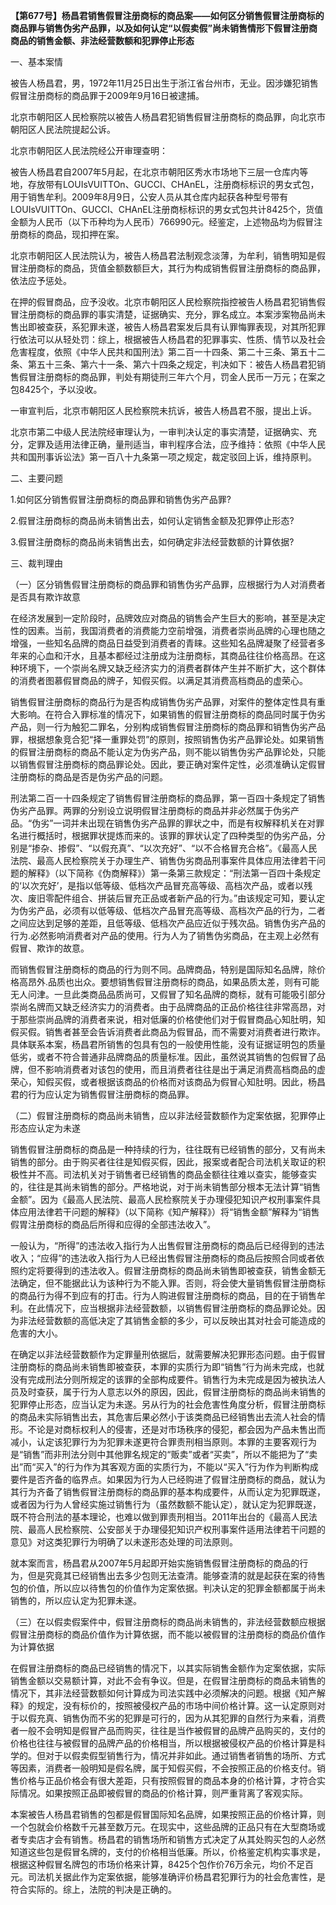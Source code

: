 **【第677号】杨昌君销售假冒注册商标的商品案——如何区分销售假冒注册商标的商品罪与销售伪劣产品罪，以及如何认定“以假卖假”尚未销售情形下假冒注册商商品的销售金额、非法经营数额和犯罪停止形态**

一、基本案情

被告人杨昌君，男，1972年11月25日出生于浙江省台州市，无业。因涉嫌犯销售假冒注册商标的商品罪于2009年9月16日被逮捕。

北京市朝阳区人民检察院以被告人杨昌君犯销售假冒注册商标的商品罪，向北京市朝阳区人民法院提起公诉。

北京市朝阳区人民法院经公开审理查明：

被告人杨昌君自2007年5月起，在北京市朝阳区秀水市场地下三层一仓库内等地，存放带有LOUIsVUITTOn、GUCCI、CHAnEL，注册商标标识的男女式包，用于销售牟利。2009年8月9日，公安人员从其仓库内起获各种型号带有LOUIsVUITTOn、GUCCI、CHAnEL注册商标标识的男女式包共计8425个，货值金额为人民币（以下币种均为人民币）766990元。经鉴定，上述物品均为假冒注册商标的商品，现扣押在案。

北京市朝阳区人民法院认为，被告人杨昌君法制观念淡薄，为牟利，销售明知是假冒注册商标的商品，货值金额数额巨大，其行为构成销售假冒注册商标的商品罪，依法应予惩处。

在押的假冒商品，应予没收。北京市朝阳区人民检察院指控被告人杨昌君犯销售假冒注册商标的商品罪的事实清楚，证据确实、充分，罪名成立。本案涉案物品尚未售出即被查获，系犯罪未遂，被告人杨昌君案发后具有认罪悔罪表现，对其所犯罪行依法可以从轻处罚：综上，根据被告人杨昌君的犯罪事实、性质、情节以及社会危害程度，依照《中华人民共和国刑法》第二百一十四条、第二十三条、第五十二条、第五十三条、第六十一条、第六十四条之规定，判决如下：被告人杨昌君犯销售假冒注册商标的商品罪，判处有期徒刑三年六个月，罚金人民币一万元；在案之包8425个，予以没收。

一审宣判后，北京市朝阳区人民检察院未抗诉，被告人杨昌君不服，提出上诉。

北京市第二中级人民法院经审理认为，一审判决认定的事实清楚，证据确实、充分，定罪及适用法律正确，量刑适当，审判程序合法，应予维持：依照《中华人民共和国刑事诉讼法》第一百八十九条第一项之规定，裁定驳回上诉，维持原判。

二、主要问题

1.如何区分销售假冒注册商标的商品罪和销售伪劣产品罪?

2.假冒注册商标的商品尚未销售出去，如何认定销售金额及犯罪停止形态?

3.假冒注册商标的商品尚未销售出去，如何确定非法经营数额的计算依据?

三、裁判理由

（一）区分销售假冒注册商标的商品罪和销售伪劣产品罪，应根据行为人对消费者是否具有欺诈故意

在经济发展到一定阶段时，品牌效应对商品的销售会产生巨大的影响，甚至是决定性的因素。当前，我国消费者的消费能力空前增强，消费者崇尚品牌的心理也随之增强，一些知名品牌的商品日益受到消费者的青睐。这些知名品牌凝聚了经营者多年来的心血和汗水，且基本都经过注册成为注册商标，其商品往往价格高昂。在这种环境下，一个崇尚名牌又缺乏经济实力的消费者群体产生并不断扩大，这个群体的消费者图慕假冒商品的牌子，知假买假。以满足其消费高档商品的虚荣心。

销售假冒注册商标的商品行为是否构成销售伪劣产品罪，对案件的整体定性具有重大影响。在符合入罪标准的情况下，如果销售的假冒注册商标的商品同时属于伪劣产品，则一行为触犯二罪名，分别构成销售假冒注册商标的商品罪和销售伪劣产品罪，根据想象竞合犯“择一重罪处罚”的原则，按照销售伪劣产品罪论处。如果销售的假冒注册商标的商品不能认定为伪劣产品，则不能以销售伪劣产品罪论处，只能以销售假冒注册商标的商品罪论处。因此，要正确对案件定性，必须准确认定假冒注册商标的商品是否是伪劣产品的问题。

刑法第二百一十四条规定了销售假冒注册商标的商品罪，第一百四十条规定了销售伪劣产品罪。两罪的分别设立说明假冒注册商标的商品并非必然属于伪劣产品。“伪劣”一词并未出现在销售伪劣产品罪的罪状之中，而是有权解释机关在对罪名进行概括时，根据罪状提炼而来的。该罪的罪状认定了四种类型的伪劣产品，分别是“掺杂、掺假”、“以假充真”、“以次充好”、“以不合格冒充合格”。《最高人民法院、最高人民检察院关于办理生产、销售伪劣商品刑事案件具体应用法律若干问题的解释》（以下简称《伪商解释》）第一条第三款规定：“刑法第一百四十条规定的‘以次充好’，是指以低等级、低档次产品冒充高等级、高档次产品，或者以残次、废旧零配件组合、拼装后冒充正品或者新产品的行为。”由该规定可知，要认定为伪劣产品，必须有以低等级、低档次产品冒充高等级、高档次产品的行为，二者之间应达到足够的差距，且低等级、低档次产品应近似于残次品。销售伪劣产品的行为.必然影响消费者对产品的使用。行为人为了销售伪劣商品，在主观上必然有假冒、欺诈的故意。

而销售假冒注册商标的商品的行为则不同。品牌商品，特别是国际知名品牌，除价格高昂外.品质也出众。要想销售假冒注册商标的商品，如果品质太差，则有可能无人问津。一旦此类商品品质尚可，又假冒了知名品牌的商标，就有可能吸引部分崇尚名牌而又缺乏经济实力的消费者。由于品牌商品的正品价格往往非常高昂，对于那些崇尚品牌的消费者来说，相对低廉的价格使他们对于假冒商品心知肚明，知假买假。销售者甚至会告诉消费者此商品为假冒品，而不需要对消费者进行欺诈。具体联系本案，杨昌君所销售的包具有包的一般使用性能，没有证据证明包的质量低劣，或者不符合普通非品牌商品的质量标准。因此，虽然说其销售的包假冒了品牌，但不影响消费者对该包的使用，而且消费者往往是出于满足消费高档商品的虚荣心，知假买假，或者根据该商品的价格而对该商品为假冒心知肚明。因此，杨昌君的行为应认定为销售假冒注册商标的商品罪。

（二）假冒注册商标的商品尚未销售，应以非法经营数额作为定案依据，犯罪停止形态应认定为未遂

销售假冒注册商标的商品是一种持续的行为，往往既有已经销售的部分，又有尚未销售的部分。由于购买者往往是知假买假，因此，报案或者配合司法机关取证的积极性并不高。司法机关对于销售者已经销售的商品金额往往难以查实，能够查实的，往往是其尚未销售的部分。严格地说，对于尚未销售部分根本无法计算“销售金额”。因为《最高人民法院、最高人民检察院关于办理侵犯知识产权刑事案件具体应用法律若干问题的解释》（以下简称《知产解释》）将“销售金额”解释为“销售假胃注册商标的商品后所得和应得的全部违法收入”。

一般认为，“所得”的违法收入指行为人出售假冒注册商标的商品后已经得到的违法收入；“应得”的违法收入指行为人已经出售假冒注册商标的商品后按照合同或者依照约定将要得到的违法收入。假冒注册商标的商品尚未销售即被查获，销售金额无法确定，但不能据此认为该种行为不能入罪。否则，将会使大量销售假冒注册商标的商品行为得不到应有的打击。行为人购进假冒注册商标的商品，目的在于销售牟利。在此情况下，应当根据非法经营数额，以销售假冒注册商标的商品罪论处。因为非法经营数额的高低决定了其销售金额的多少，可以反映出其对社会可能造成的危害的大小。

在确定以非法经营数额作为定罪量刑依据后，就需要解决犯罪形态问题。由于假冒注册商标的商品尚未销售即被查获，本罪的实质行为即“销售”行为尚未完成，也就没有完成刑法分则所规定的该罪的全部构成要件。销售行为未完成是因为被执法人员及时查获，属于行为人意志以外的原因，因此，假冒注册商标的商品尚未销售的犯罪停止形态，应当认定为未遂。另从行为的社会危害性角度分析，假冒注册商标的商品未实际销售出去，其危害后果必然小于该类商品已经销售出去流人社会的情形。不论是对商标权利人的侵害，还是对市场秩序的侵犯，都会因为产品未售出而减小，认定该犯罪行为为犯罪未遂更符合罪责刑相当原则。本罪的主要客观行为是“销售”而非刑法分则中其他罪名规定的“贩卖”或者“买卖”，所以不能把为了“卖出”而“买入”的行为作为其客观方面的实质行为，不能以“买入”行为作为判断构成要件是否齐备的临界点。如果因为行为人已经购进了假冒注册商标的商品，就认为其行为齐备了销售假冒注册商标的商品罪的基本构成要件，从而认定为犯罪既遂，或者因为行为人曾经实施过销售行为（虽然数额不能认定），就认定为犯罪既遂，既不符合刑法的基本理论，也难以做到罪责刑相当。2011年出台的《最高人民法院、最高人民检察院、公安部关于办理侵犯知识产权刑事案件适用法律若干问题的意见》对这类犯罪行为明确了以未遂形态处理的司法原则。

就本案而言，杨昌君从2007年5月起即开始实施销售假冒注册商标的商品的行为，但是究竟其已经销售出去多少包则无法查清。能够查清的就是起获在案的待售包的价值，所以应以待售包的价值作为定案依据。判决认定的犯罪金额都属于尚未销售的，所以应认定为犯罪未遂。

（三）在以假卖假案件中，假冒注册商标的商品尚未销售的，非法经营数额应根据假冒注册商标的商品价值作为计算依据，而不能以被假冒的注册商标的商品价值作为计算依据

在假冒注册商标的商品已经销售的情况下，以其实际销售金额作为定案依据，实际销售金额以交易额计算，对此不会有争议。但是，在假冒注册商标的商品未销售的情况下，其非法经营数额如何计算成为司法实践中必须解决的问题。根据《知产解释》的规定，没有标价的，按照被侵权产品的市场中间价格计算。这一认定原则对于以假充真、销售伪而不劣的犯罪是可行的，因为从其犯罪的自然行为来看，消费者一般不会明知是假冒产品而购买，往往是当作被假冒的品牌产品购买的，支付的价格也往往与被假冒的品牌产品的价格相当，所以根据被侵权产品的价格计算是科学的。但对于以假卖假型销售行为，情况并非如此。通过销售者销售的场所、方式等因素，消费者一般明知是假名牌，属于知假买假，不会按照正品的价格支付。销售价格与正品价格会有很大差距，只有按照假冒的商品本身的价格计算，才符合实际情况。如果按照正品即被假冒的商品的价格计算，则严重背离了客观实际。

本案被告人杨昌君销售的包都是假冒国际知名品牌，如果按照正品的价格计算，则一个包就会价格数千元甚至数万元。在现实中，这些品牌的正品只有在大型商场或者专卖店才会有销售。杨昌君的销售场所和销售方式决定了从其处购买包的人必然知道这些包是假冒名牌的，支付的价格相当低廉。所以，价格鉴定机构实事求是，根据这种假冒名牌包的市场价格来计算，8425个包作价76万余元，均价不足百元。司法机关据此作为定案依据，能够准确评价杨昌君犯罪行为的社会危害性，是符合实际的。综上，法院的判决是正确的。